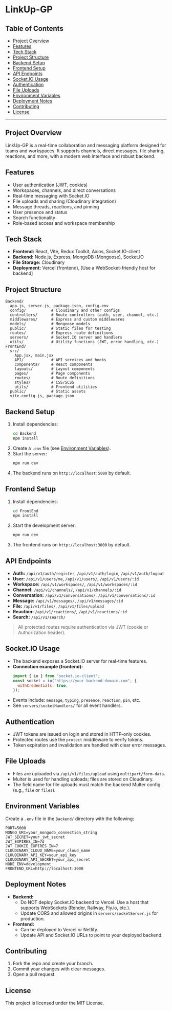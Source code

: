 # LinkUp-GP

## Table of Contents

- [Project Overview](#project-overview)
- [Features](#features)
- [Tech Stack](#tech-stack)
- [Project Structure](#project-structure)
- [Backend Setup](#backend-setup)
- [Frontend Setup](#frontend-setup)
- [API Endpoints](#api-endpoints)
- [Socket.IO Usage](#socketio-usage)
- [Authentication](#authentication)
- [File Uploads](#file-uploads)
- [Environment Variables](#environment-variables)
- [Deployment Notes](#deployment-notes)
- [Contributing](#contributing)
- [License](#license)

---

## Project Overview

LinkUp-GP is a real-time collaboration and messaging platform designed for teams and workspaces. It supports channels, direct messages, file sharing, reactions, and more, with a modern web interface and robust backend.

## Features

- User authentication (JWT, cookies)
- Workspaces, channels, and direct conversations
- Real-time messaging with Socket.IO
- File uploads and sharing (Cloudinary integration)
- Message threads, reactions, and pinning
- User presence and status
- Search functionality
- Role-based access and workspace membership

## Tech Stack

- **Frontend:** React, Vite, Redux Toolkit, Axios, Socket.IO-client
- **Backend:** Node.js, Express, MongoDB (Mongoose), Socket.IO
- **File Storage:** Cloudinary
- **Deployment:** Vercel (frontend), [Use a WebSocket-friendly host for backend]

## Project Structure

```
Backend/
  app.js, server.js, package.json, config.env
  config/           # Cloudinary and other configs
  controllers/      # Route controllers (auth, user, channel, etc.)
  middlewares/      # Express and custom middlewares
  models/           # Mongoose models
  public/           # Static files for testing
  routes/           # Express route definitions
  servers/          # Socket.IO server and handlers
  utils/            # Utility functions (JWT, error handling, etc.)
FrontEnd/
  src/
    App.jsx, main.jsx
    API/            # API services and hooks
    components/     # React components
    layouts/        # Layout components
    pages/          # Page components
    routes/         # Route definitions
    styles/         # CSS/SCSS
    utils/          # Frontend utilities
  public/           # Static assets
  vite.config.js, package.json
```

## Backend Setup

1. Install dependencies:
   ```sh
   cd Backend
   npm install
   ```
2. Create a `.env` file (see [Environment Variables](#environment-variables)).
3. Start the server:
   ```sh
   npm run dev
   ```
4. The backend runs on `http://localhost:5000` by default.

## Frontend Setup

1. Install dependencies:
   ```sh
   cd FrontEnd
   npm install
   ```
2. Start the development server:
   ```sh
   npm run dev
   ```
3. The frontend runs on `http://localhost:3000` by default.

## API Endpoints

- **Auth:** `/api/v1/auth/register`, `/api/v1/auth/login`, `/api/v1/auth/logout`
- **User:** `/api/v1/users/me`, `/api/v1/users/`, `/api/v1/users/:id`
- **Workspace:** `/api/v1/workspaces/`, `/api/v1/workspaces/:id`
- **Channel:** `/api/v1/channels/`, `/api/v1/channels/:id`
- **Conversation:** `/api/v1/conversations/`, `/api/v1/conversations/:id`
- **Message:** `/api/v1/messages/`, `/api/v1/messages/:id`
- **File:** `/api/v1/files/`, `/api/v1/files/upload`
- **Reaction:** `/api/v1/reactions/`, `/api/v1/reactions/:id`
- **Search:** `/api/v1/search/`

> All protected routes require authentication via JWT (cookie or Authorization header).

## Socket.IO Usage

- The backend exposes a Socket.IO server for real-time features.
- **Connection example (frontend):**
  ```js
  import { io } from "socket.io-client";
  const socket = io("https://your-backend-domain.com", {
    withCredentials: true,
  });
  ```
- Events include: `message`, `typing`, `presence`, `reaction`, `pin`, etc.
- See `servers/socketHandlers/` for all event handlers.

## Authentication

- JWT tokens are issued on login and stored in HTTP-only cookies.
- Protected routes use the `protect` middleware to verify tokens.
- Token expiration and invalidation are handled with clear error messages.

## File Uploads

- Files are uploaded via `/api/v1/files/upload` using `multipart/form-data`.
- Multer is used for handling uploads; files are stored on Cloudinary.
- The field name for file uploads must match the backend Multer config (e.g., `file` or `files`).

## Environment Variables

Create a `.env` file in the `Backend/` directory with the following:

```
PORT=5000
MONGO_URI=your_mongodb_connection_string
JWT_SECRET=your_jwt_secret
JWT_EXPIRES_IN=7d
JWT_COOKIE_EXPIRES_IN=7
CLOUDINARY_CLOUD_NAME=your_cloud_name
CLOUDINARY_API_KEY=your_api_key
CLOUDINARY_API_SECRET=your_api_secret
NODE_ENV=development
FRONTEND_URL=http://localhost:3000
```

## Deployment Notes

- **Backend:**
  - Do NOT deploy Socket.IO backend to Vercel. Use a host that supports WebSockets (Render, Railway, Fly.io, etc.).
  - Update CORS and allowed origins in `servers/socketServer.js` for production.
- **Frontend:**
  - Can be deployed to Vercel or Netlify.
  - Update API and Socket.IO URLs to point to your deployed backend.

## Contributing

1. Fork the repo and create your branch.
2. Commit your changes with clear messages.
3. Open a pull request.

## License

This project is licensed under the MIT License.
